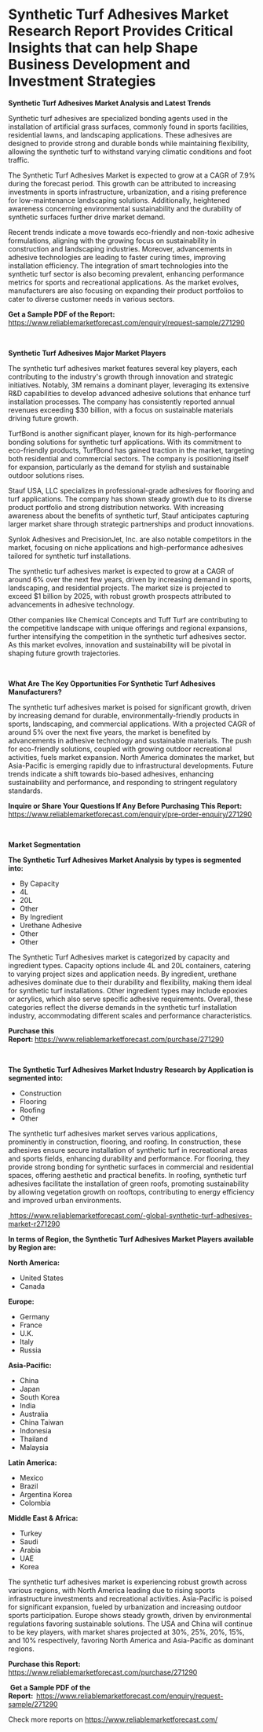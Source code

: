<p><h1>Synthetic Turf Adhesives Market Research Report Provides Critical Insights that can help Shape Business Development and Investment Strategies</h1></p><p><strong>Synthetic Turf Adhesives Market Analysis and Latest Trends</strong></p>
<p><p>Synthetic turf adhesives are specialized bonding agents used in the installation of artificial grass surfaces, commonly found in sports facilities, residential lawns, and landscaping applications. These adhesives are designed to provide strong and durable bonds while maintaining flexibility, allowing the synthetic turf to withstand varying climatic conditions and foot traffic.</p><p>The Synthetic Turf Adhesives Market is expected to grow at a CAGR of 7.9% during the forecast period. This growth can be attributed to increasing investments in sports infrastructure, urbanization, and a rising preference for low-maintenance landscaping solutions. Additionally, heightened awareness concerning environmental sustainability and the durability of synthetic surfaces further drive market demand.</p><p>Recent trends indicate a move towards eco-friendly and non-toxic adhesive formulations, aligning with the growing focus on sustainability in construction and landscaping industries. Moreover, advancements in adhesive technologies are leading to faster curing times, improving installation efficiency. The integration of smart technologies into the synthetic turf sector is also becoming prevalent, enhancing performance metrics for sports and recreational applications. As the market evolves, manufacturers are also focusing on expanding their product portfolios to cater to diverse customer needs in various sectors.</p></p>
<p><strong>Get a Sample PDF of the Report:&nbsp;</strong> <a href="https://www.reliablemarketforecast.com/enquiry/request-sample/271290?utm_campaign=3461&utm_medium=2&utm_source=Github&utm_content=ia&utm_term=30032025&utm_id=synthetic-turf-adhesives">https://www.reliablemarketforecast.com/enquiry/request-sample/271290</a></p>
<p>&nbsp;</p>
<p><strong>Synthetic Turf Adhesives Major Market Players</strong></p>
<p><p>The synthetic turf adhesives market features several key players, each contributing to the industry's growth through innovation and strategic initiatives. Notably, 3M remains a dominant player, leveraging its extensive R&D capabilities to develop advanced adhesive solutions that enhance turf installation processes. The company has consistently reported annual revenues exceeding $30 billion, with a focus on sustainable materials driving future growth.</p><p>TurfBond is another significant player, known for its high-performance bonding solutions for synthetic turf applications. With its commitment to eco-friendly products, TurfBond has gained traction in the market, targeting both residential and commercial sectors. The company is positioning itself for expansion, particularly as the demand for stylish and sustainable outdoor solutions rises.</p><p>Stauf USA, LLC specializes in professional-grade adhesives for flooring and turf applications. The company has shown steady growth due to its diverse product portfolio and strong distribution networks. With increasing awareness about the benefits of synthetic turf, Stauf anticipates capturing larger market share through strategic partnerships and product innovations.</p><p>Synlok Adhesives and PrecisionJet, Inc. are also notable competitors in the market, focusing on niche applications and high-performance adhesives tailored for synthetic turf installations.</p><p>The synthetic turf adhesives market is expected to grow at a CAGR of around 6% over the next few years, driven by increasing demand in sports, landscaping, and residential projects. The market size is projected to exceed $1 billion by 2025, with robust growth prospects attributed to advancements in adhesive technology.</p><p>Other companies like Chemical Concepts and Tuff Turf are contributing to the competitive landscape with unique offerings and regional expansions, further intensifying the competition in the synthetic turf adhesives sector. As this market evolves, innovation and sustainability will be pivotal in shaping future growth trajectories.</p></p>
<p>&nbsp;</p>
<p><strong>What Are The Key Opportunities For Synthetic Turf Adhesives Manufacturers?</strong></p>
<p><p>The synthetic turf adhesives market is poised for significant growth, driven by increasing demand for durable, environmentally-friendly products in sports, landscaping, and commercial applications. With a projected CAGR of around 5% over the next five years, the market is benefited by advancements in adhesive technology and sustainable materials. The push for eco-friendly solutions, coupled with growing outdoor recreational activities, fuels market expansion. North America dominates the market, but Asia-Pacific is emerging rapidly due to infrastructural developments. Future trends indicate a shift towards bio-based adhesives, enhancing sustainability and performance, and responding to stringent regulatory standards.</p></p>
<p><strong>Inquire or Share Your Questions If Any Before Purchasing This Report:</strong> <a href="https://www.reliablemarketforecast.com/enquiry/pre-order-enquiry/271290?utm_campaign=3461&utm_medium=2&utm_source=Github&utm_content=ia&utm_term=30032025&utm_id=synthetic-turf-adhesives">https://www.reliablemarketforecast.com/enquiry/pre-order-enquiry/271290</a></p>
<p>&nbsp;</p>
<p><strong>Market Segmentation</strong></p>
<p><strong>The Synthetic Turf Adhesives Market Analysis by types is segmented into:</strong></p>
<p><ul><li>By Capacity</li><li>4L</li><li>20L</li><li>Other</li><li>By Ingredient</li><li>Urethane Adhesive</li><li>Other</li><li>Other</li></ul></p>
<p><p>The Synthetic Turf Adhesives market is categorized by capacity and ingredient types. Capacity options include 4L and 20L containers, catering to varying project sizes and application needs. By ingredient, urethane adhesives dominate due to their durability and flexibility, making them ideal for synthetic turf installations. Other ingredient types may include epoxies or acrylics, which also serve specific adhesive requirements. Overall, these categories reflect the diverse demands in the synthetic turf installation industry, accommodating different scales and performance characteristics.</p></p>
<p><strong>Purchase this Report:&nbsp;</strong><a href="https://www.reliablemarketforecast.com/purchase/271290?utm_campaign=3461&utm_medium=2&utm_source=Github&utm_content=ia&utm_term=30032025&utm_id=synthetic-turf-adhesives">https://www.reliablemarketforecast.com/purchase/271290</a></p>
<p>&nbsp;</p>
<p><strong>The Synthetic Turf Adhesives Market Industry Research by Application is segmented into:</strong></p>
<p><ul><li>Construction</li><li>Flooring</li><li>Roofing</li><li>Other</li></ul></p>
<p><p>The synthetic turf adhesives market serves various applications, prominently in construction, flooring, and roofing. In construction, these adhesives ensure secure installation of synthetic turf in recreational areas and sports fields, enhancing durability and performance. For flooring, they provide strong bonding for synthetic surfaces in commercial and residential spaces, offering aesthetic and practical benefits. In roofing, synthetic turf adhesives facilitate the installation of green roofs, promoting sustainability by allowing vegetation growth on rooftops, contributing to energy efficiency and improved urban environments.</p></p>
<p><a href="https://www.reliablemarketforecast.com/-global-synthetic-turf-adhesives-market-r271290?utm_campaign=3461&utm_medium=2&utm_source=Github&utm_content=ia&utm_term=30032025&utm_id=synthetic-turf-adhesives">&nbsp;https://www.reliablemarketforecast.com/-global-synthetic-turf-adhesives-market-r271290</a></p>
<p><strong>In terms of Region, the Synthetic Turf Adhesives Market Players available by Region are:</strong></p>
<p>
    <p> <strong> North America: </strong>
        <ul>
            <li>United States</li>
            <li>Canada</li>
        </ul>
        </p> 
    <p> <strong> Europe: </strong>
        <ul>
            <li>Germany</li>
            <li>France</li>
            <li>U.K.</li>
            <li>Italy</li>
            <li>Russia</li>
        </ul>
        </p> 
    <p> <strong> Asia-Pacific: </strong>
        <ul>
            <li>China</li>
            <li>Japan</li>
            <li>South Korea</li>
            <li>India</li>
            <li>Australia</li>
            <li>China Taiwan</li>
            <li>Indonesia</li>
            <li>Thailand</li>
            <li>Malaysia</li>
        </ul>
        </p> 
    <p> <strong> Latin America: </strong>
        <ul>
            <li>Mexico</li>
            <li>Brazil</li>
            <li>Argentina Korea</li>
            <li>Colombia</li>
        </ul>
        </p> 
    <p> <strong> Middle East & Africa: </strong>
        <ul>
            <li>Turkey</li>
            <li>Saudi</li>
            <li>Arabia</li>
            <li>UAE</li>
            <li>Korea</li>
        </ul>
    </p>
    </p>
<p><p>The synthetic turf adhesives market is experiencing robust growth across various regions, with North America leading due to rising sports infrastructure investments and recreational activities. Asia-Pacific is poised for significant expansion, fueled by urbanization and increasing outdoor sports participation. Europe shows steady growth, driven by environmental regulations favoring sustainable solutions. The USA and China will continue to be key players, with market shares projected at 30%, 25%, 20%, 15%, and 10% respectively, favoring North America and Asia-Pacific as dominant regions.</p></p>
<p><strong>Purchase this Report: </strong><a href="https://www.reliablemarketforecast.com/purchase/271290?utm_campaign=3461&utm_medium=2&utm_source=Github&utm_content=ia&utm_term=30032025&utm_id=synthetic-turf-adhesives">https://www.reliablemarketforecast.com/purchase/271290</a></p>
<p>&nbsp;<strong>Get a Sample PDF of the Report:&nbsp;&nbsp;</strong><a href="https://www.reliablemarketforecast.com/enquiry/request-sample/271290?utm_campaign=3461&utm_medium=2&utm_source=Github&utm_content=ia&utm_term=30032025&utm_id=synthetic-turf-adhesives">https://www.reliablemarketforecast.com/enquiry/request-sample/271290</a></p>
<p><strong></strong></p>
<p>Check more reports on <a href="https://www.reliablemarketforecast.com/?utm_campaign=3461&utm_medium=2&utm_source=Github&utm_content=ia&utm_term=30032025&utm_id=synthetic-turf-adhesives">https://www.reliablemarketforecast.com/</a></p>